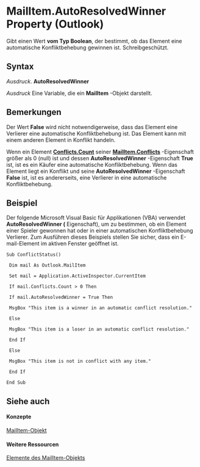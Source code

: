 
# MailItem.AutoResolvedWinner Property (Outlook)

Gibt einen Wert  **vom Typ Boolean**, der bestimmt, ob das Element eine automatische Konfliktbehebung gewinnen ist. Schreibgeschützt.


## Syntax

 _Ausdruck_. **AutoResolvedWinner**

 _Ausdruck_ Eine Variable, die ein **MailItem** -Objekt darstellt.


## Bemerkungen

Der Wert  **False** wird nicht notwendigerweise, dass das Element eine Verlierer eine automatische Konfliktbehebung ist. Das Element kann mit einem anderen Element in Konflikt handeln.

Wenn ein Element  **[Conflicts.Count](4a7445ff-8628-50d6-f4c0-ada85f3b3f5c.md)** seiner **[MailItem.Conflicts](2c93c2a2-4f2f-17af-cba3-91620b3d9c0f.md)** -Eigenschaft größer als 0 (null) ist und dessen **AutoResolvedWinner** -Eigenschaft **True** ist, ist es ein Käufer eine automatische Konfliktbehebung. Wenn das Element liegt ein Konflikt und seine **AutoResolvedWinner** -Eigenschaft **False** ist, ist es andererseits, eine Verlierer in eine automatische Konfliktbehebung.


## Beispiel

Der folgende Microsoft Visual Basic für Applikationen (VBA) verwendet  **AutoResolvedWinner (** Eigenschaft), um zu bestimmen, ob ein Element einer Spieler gewonnen hat oder in einer automatischen Konfliktbehebung Verlierer. Zum Ausführen dieses Beispiels stellen Sie sicher, dass ein E-mail-Element im aktiven Fenster geöffnet ist.


```
Sub ConflictStatus() 
 
 Dim mail As Outlook.MailItem 
 
 Set mail = Application.ActiveInspector.CurrentItem 
 
 If mail.Conflicts.Count > 0 Then 
 
 If mail.AutoResolvedWinner = True Then 
 
 MsgBox "This item is a winner in an automatic conflict resolution." 
 
 Else 
 
 MsgBox "This item is a loser in an automatic conflict resolution." 
 
 End If 
 
 Else 
 
 MsgBox "This item is not in conflict with any item." 
 
 End If 
 
End Sub
```


## Siehe auch


#### Konzepte


[MailItem-Objekt](14197346-05d2-0250-fa4c-4a6b07daf25f.md)
#### Weitere Ressourcen


[Elemente des MailItem-Objekts](http://msdn.microsoft.com/library/1094d7df-ee80-a4b0-5a21-db2979506e6b%28Office.15%29.aspx)